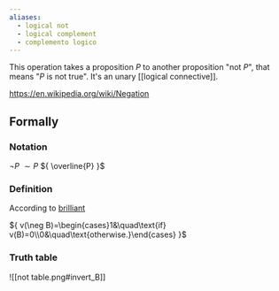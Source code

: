 ```yaml
---
aliases:
  - logical not
  - logical complement
  - complemento logico
---
```

This operation takes a proposition ${ P }$ to another proposition "not ${ P }$", that means "${ P }$ is not true".
It's an unary [[logical connective]].

https://en.wikipedia.org/wiki/Negation

## Formally

### Notation

${ \neg P }$
${ \sim P }$
${ \overline{P} }$

### Definition

According to [brilliant](https://brilliant.org/wiki/propositional-logic/)

${ v(\neg B)=\begin{cases}1&\quad\text{if} v(B)=0\\0&\quad\text{otherwise.}\end{cases} }$

### Truth table

![[not table.png#invert_B]]